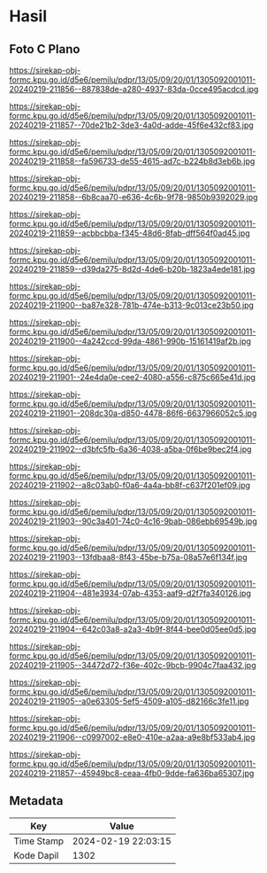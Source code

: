 # Hasil

## Foto C Plano

https://sirekap-obj-formc.kpu.go.id/d5e6/pemilu/pdpr/13/05/09/20/01/1305092001011-20240219-211856--887838de-a280-4937-83da-0cce495acdcd.jpg

https://sirekap-obj-formc.kpu.go.id/d5e6/pemilu/pdpr/13/05/09/20/01/1305092001011-20240219-211857--70de21b2-3de3-4a0d-adde-45f6e432cf83.jpg

https://sirekap-obj-formc.kpu.go.id/d5e6/pemilu/pdpr/13/05/09/20/01/1305092001011-20240219-211858--fa596733-de55-4615-ad7c-b224b8d3eb6b.jpg

https://sirekap-obj-formc.kpu.go.id/d5e6/pemilu/pdpr/13/05/09/20/01/1305092001011-20240219-211858--6b8caa70-e636-4c6b-9f78-9850b9392029.jpg

https://sirekap-obj-formc.kpu.go.id/d5e6/pemilu/pdpr/13/05/09/20/01/1305092001011-20240219-211859--acbbcbba-f345-48d6-8fab-dff564f0ad45.jpg

https://sirekap-obj-formc.kpu.go.id/d5e6/pemilu/pdpr/13/05/09/20/01/1305092001011-20240219-211859--d39da275-8d2d-4de6-b20b-1823a4ede181.jpg

https://sirekap-obj-formc.kpu.go.id/d5e6/pemilu/pdpr/13/05/09/20/01/1305092001011-20240219-211900--ba87e328-781b-474e-b313-9c013ce23b50.jpg

https://sirekap-obj-formc.kpu.go.id/d5e6/pemilu/pdpr/13/05/09/20/01/1305092001011-20240219-211900--4a242ccd-99da-4861-990b-15161419af2b.jpg

https://sirekap-obj-formc.kpu.go.id/d5e6/pemilu/pdpr/13/05/09/20/01/1305092001011-20240219-211901--24e4da0e-cee2-4080-a556-c875c665e41d.jpg

https://sirekap-obj-formc.kpu.go.id/d5e6/pemilu/pdpr/13/05/09/20/01/1305092001011-20240219-211901--208dc30a-d850-4478-86f6-6637966052c5.jpg

https://sirekap-obj-formc.kpu.go.id/d5e6/pemilu/pdpr/13/05/09/20/01/1305092001011-20240219-211902--d3bfc5fb-6a36-4038-a5ba-0f6be9bec2f4.jpg

https://sirekap-obj-formc.kpu.go.id/d5e6/pemilu/pdpr/13/05/09/20/01/1305092001011-20240219-211902--a8c03ab0-f0a6-4a4a-bb8f-c637f201ef09.jpg

https://sirekap-obj-formc.kpu.go.id/d5e6/pemilu/pdpr/13/05/09/20/01/1305092001011-20240219-211903--90c3a401-74c0-4c16-9bab-086ebb69549b.jpg

https://sirekap-obj-formc.kpu.go.id/d5e6/pemilu/pdpr/13/05/09/20/01/1305092001011-20240219-211903--13fdbaa8-8f43-45be-b75a-08a57e6f134f.jpg

https://sirekap-obj-formc.kpu.go.id/d5e6/pemilu/pdpr/13/05/09/20/01/1305092001011-20240219-211904--481e3934-07ab-4353-aaf9-d2f7fa340126.jpg

https://sirekap-obj-formc.kpu.go.id/d5e6/pemilu/pdpr/13/05/09/20/01/1305092001011-20240219-211904--642c03a8-a2a3-4b9f-8f44-bee0d05ee0d5.jpg

https://sirekap-obj-formc.kpu.go.id/d5e6/pemilu/pdpr/13/05/09/20/01/1305092001011-20240219-211905--34472d72-f36e-402c-9bcb-9904c7faa432.jpg

https://sirekap-obj-formc.kpu.go.id/d5e6/pemilu/pdpr/13/05/09/20/01/1305092001011-20240219-211905--a0e63305-5ef5-4509-a105-d82166c3fe11.jpg

https://sirekap-obj-formc.kpu.go.id/d5e6/pemilu/pdpr/13/05/09/20/01/1305092001011-20240219-211906--c0997002-e8e0-410e-a2aa-a9e8bf533ab4.jpg

https://sirekap-obj-formc.kpu.go.id/d5e6/pemilu/pdpr/13/05/09/20/01/1305092001011-20240219-211857--45949bc8-ceaa-4fb0-9dde-fa636ba65307.jpg


## Metadata

| Key        | Value               |
| ---------- | ------------------- |
| Time Stamp | 2024-02-19 22:03:15 |
| Kode Dapil | 1302                |



